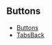 ## Buttons

-   [Buttons](https://github.com/Gmulti/brick-builder/tree/master/src/application/builder/lib/settings/components/Buttons/Buttons)
-   [TabsBack](https://github.com/Gmulti/brick-builder/tree/master/src/application/builder/lib/settings/components/Buttons/TabsBack)
